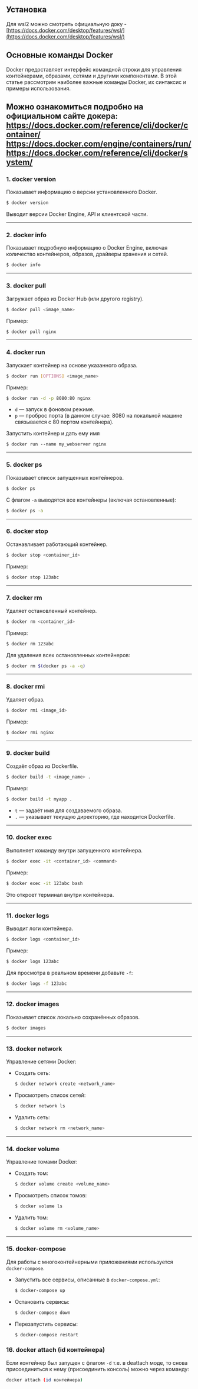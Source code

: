 
## Установка

Для wsl2 можно смотреть официальную доку - [https://docs.docker.com/desktop/features/wsl/](https://docs.docker.com/desktop/features/wsl/)

## Основные команды Docker

Docker предоставляет интерфейс командной строки для управления контейнерами, образами, сетями и другими компонентами. В этой статье рассмотрим наиболее важные команды Docker, их синтаксис и примеры использования.

Можно ознакомиться подробно на официальном сайте докера:
https://docs.docker.com/reference/cli/docker/container/
https://docs.docker.com/engine/containers/run/
https://docs.docker.com/reference/cli/docker/system/
---

### 1. **docker version**

Показывает информацию о версии установленного Docker.

```bash
$ docker version
```

Выводит версии Docker Engine, API и клиентской части.

---

### 2. **docker info**

Показывает подробную информацию о Docker Engine, включая количество контейнеров, образов, драйверы хранения и сетей.

```bash
$ docker info
```

---

### 3. **docker pull**

Загружает образ из Docker Hub (или другого registry).

```bash
$ docker pull <image_name>
```

Пример:

```bash
$ docker pull nginx
```

---

### 4. **docker run**

Запускает контейнер на основе указанного образа.

```bash
$ docker run [OPTIONS] <image_name>
```

Пример:

```bash
$ docker run -d -p 8080:80 nginx
```

- `d` — запуск в фоновом режиме.
- `p` — проброс порта (в данном случае: 8080 на локальной машине связывается с 80 портом контейнера).

Запустить контейнер и дать ему имя

```shell
$ docker run --name my_webserver nginx
```

---

### 5. **docker ps**

Показывает список запущенных контейнеров.

```bash
$ docker ps
```

С флагом `-a` выводятся все контейнеры (включая остановленные):

```bash
$ docker ps -a
```

---

### 6. **docker stop**

Останавливает работающий контейнер.

```bash
$ docker stop <container_id>
```

Пример:

```bash
$ docker stop 123abc
```

---

### 7. **docker rm**

Удаляет остановленный контейнер.

```bash
$ docker rm <container_id>
```

Пример:

```bash
$ docker rm 123abc
```

Для удаления всех остановленных контейнеров:

```bash
$ docker rm $(docker ps -a -q)
```

---

### 8. **docker rmi**

Удаляет образ.

```bash
$ docker rmi <image_id>
```

Пример:

```bash
$ docker rmi nginx
```

---

### 9. **docker build**

Создаёт образ из Dockerfile.

```bash
$ docker build -t <image_name> .
```

Пример:

```bash
$ docker build -t myapp .
```

- `t` — задаёт имя для создаваемого образа.
- `.` — указывает текущую директорию, где находится Dockerfile.

---

### 10. **docker exec**

Выполняет команду внутри запущенного контейнера.

```bash
$ docker exec -it <container_id> <command>
```

Пример:

```bash
$ docker exec -it 123abc bash
```

Это откроет терминал внутри контейнера.

---

### 11. **docker logs**

Выводит логи контейнера.

```bash
$ docker logs <container_id>
```

Пример:

```bash
$ docker logs 123abc
```

Для просмотра в реальном времени добавьте `-f`:

```bash
$ docker logs -f 123abc
```

---

### 12. **docker images**

Показывает список локально сохранённых образов.

```bash
$ docker images
```

---

### 13. **docker network**

Управление сетями Docker:

- Создать сеть:
    
    ```bash
    $ docker network create <network_name>
    ```
    
- Просмотреть список сетей:
    
    ```bash
    $ docker network ls
    ```
    
- Удалить сеть:
    
    ```bash
    $ docker network rm <network_name>
    ```
    

---

### 14. **docker volume**

Управление томами Docker:

- Создать том:
    
    ```bash
    $ docker volume create <volume_name>
    ```
    
- Просмотреть список томов:
    
    ```bash
    $ docker volume ls
    ```
    
- Удалить том:
    
    ```bash
    $ docker volume rm <volume_name>
    ```
    

---

### 15. **docker-compose**

Для работы с многоконтейнерными приложениями используется `docker-compose`.

- Запустить все сервисы, описанные в `docker-compose.yml`:
    
    ```bash
    $ docker-compose up
    ```
    
- Остановить сервисы:
    
    ```bash
    $ docker-compose down
    ```
    
- Перезапустить сервисы:
    
    ```bash
    $ docker-compose restart
    ```

### 16. docker attach (id контейнера)

Если контейнер был запущен с флагом `-d` т.е. в deattach моде, то снова присоединиться к нему (присоединить консоль) можно через команду:

```bash
docker attach (id контейнера)
```